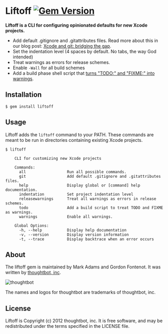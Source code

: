 # Liftoff [![Gem Version](https://badge.fury.io/rb/liftoff.png)](http://badge.fury.io/rb/liftoff)

**Liftoff is a CLI for configuring opinionated defaults for new Xcode projects.**

* Add default .gitignore and .gitattributes files. Read more about this in our blog post: [Xcode and git: bridging the gap](http://robots.thoughtbot.com/post/33796217972/xcode-and-git-bridging-the-gap).
* Set the indentation level (4 spaces by default. No tabs, the way God intended)
* Treat warnings as errors for release schemes.
* Enable `-Wall` for all build schemes
* Add a build phase shell script that [turns "TODO:" and "FIXME:" into warnings](http://deallocatedobjects.com/posts/show-todos-and-fixmes-as-warnings-in-xcode-4).

## Installation

    $ gem install liftoff

## Usage

Liftoff adds the `liftoff` command to your PATH. These commands are meant to be run in directories containing existing Xcode projects.

```
$ liftoff

    CLI for customizing new Xcode projects

    Commands:
      all                  Run all possible commands.
      git                  Add default .gitignore and .gitattributes files.
      help                 Display global or [command] help documentation.
      indentation          Set project indentation level
      releasewarnings      Treat all warnings as errors in release schemes.
      todo                 Add a build script to treat TODO and FIXME as warnings.
      warnings             Enable all warnings.

    Global Options:
      -h, --help           Display help documentation
      -v, --version        Display version information
      -t, --trace          Display backtrace when an error occurs
```

## About

The liftoff gem is maintained by Mark Adams and Gordon Fontenot. It was written by [thoughtbot, inc](http://thoughtbot.com/).

![thoughtbot](http://thoughtbot.com/images/tm/logo.png)

The names and logos for thoughtbot are trademarks of thoughtbot, inc.

## License

Liftoff is Copyright (c) 2012 thoughtbot, inc. It is free software, and may be redistributed under the terms specified in the LICENSE file.
